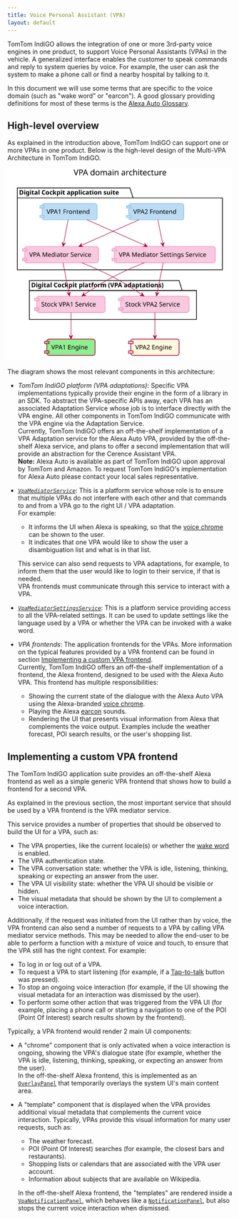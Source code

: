 ```yaml
---
title: Voice Personal Assistant (VPA)
layout: default
---
```


TomTom IndiGO allows the integration of one or more 3rd-party voice engines in one product, to support
Voice Personal Assistants (VPAs) in the vehicle.
A generalized interface enables the customer to speak commands and reply to system queries by voice.
For example, the user can ask the system to make a phone call or find a nearby hospital by talking
to it.

In this document we will use some terms that are specific to the voice domain (such as "wake word"
or "earcon"). A good glossary providing definitions for most of these terms is the
[Alexa Auto Glossary](https://developer.amazon.com/en-US/docs/alexa/alexa-auto/glossary.html).

## High-level overview

As explained in the introduction above, TomTom IndiGO can support one or more VPAs in one product.
Below is the high-level design of the Multi-VPA Architecture in TomTom IndiGO.

![VPA domain high-level overview image](images/vpa_domain-high-level-overview.svg)

The diagram shows the most relevant components in this architecture:

- _TomTom IndiGO platform (VPA adaptations)_: Specific VPA implementations typically provide their
  engine in the form of a library in an SDK. To abstract the VPA-specific APIs away, each VPA has an
  associated Adaptation Service whose job is to interface directly with the VPA engine.
  All other components in TomTom IndiGO communicate with the VPA engine via the Adaptation
  Service.<br/>
  Currently, TomTom IndiGO offers an off-the-shelf implementation of a VPA Adaptation service for
  the Alexa Auto VPA, provided by the off-the-shelf Alexa service, and plans to offer a second
  implementation that will provide an abstraction for the Cerence Assistant VPA.<br/>
  __Note:__ Alexa Auto is available as part of TomTom IndiGO upon approval by TomTom and Amazon. To
  request TomTom IndiGO's implementation for Alexa Auto please contact your local sales
  representative.

- _[`VpaMediatorService`](TTIVI_PLATFORM_API)_: This is a platform service whose role is to ensure
  that multiple VPAs do not interfere with each other and that commands to and from a VPA go to the
  right UI / VPA adaptation.<br/>
  For example:

  - It informs the UI when Alexa is speaking, so that the
    [voice chrome](https://developer.amazon.com/en-US/docs/alexa/alexa-auto/glossary.html#v) can be
    shown to the user.
  - It indicates that one VPA would like to show the user a disambiguation list and what is in that
    list.

  This service can also send requests to VPA adaptations, for example, to inform them that the
  user would like to login to their service, if that is needed.<br/>
  VPA frontends must communicate through this service to interact with a VPA.

- _[`VpaMediatorSettingsService`](TTIVI_PLATFORM_API)_: This is a platform service providing access
  to all the VPA-related settings. It can be used to update settings like the language used by a VPA
  or whether the VPA can be invoked with a wake word.

- _VPA frontends_: The application frontends for the VPAs. More information on the typical features
  provided by a VPA frontend can be found in section
  [Implementing a custom VPA frontend](#implementing-a-custom-vpa-frontend).<br/>
  Currently, TomTom IndiGO offers an off-the-shelf implementation of a frontend, the Alexa frontend,
  designed to be used with the Alexa Auto VPA. This frontend has multiple responsibilities:

  - Showing the current state of the dialogue with the Alexa Auto VPA using the Alexa-branded
    [voice chrome](https://developer.amazon.com/en-US/docs/alexa/alexa-auto/glossary.html#v).
  - Playing the Alexa [earcon](https://developer.amazon.com/en-US/docs/alexa/alexa-auto/glossary.html#e)
    sounds.
  - Rendering the UI that presents visual information from Alexa that complements the voice
    output. Examples include the weather forecast, POI search results, or the user's shopping list.

## Implementing a custom VPA frontend

The TomTom IndiGO application suite provides an off-the-shelf Alexa frontend as well as a simple
generic VPA frontend that shows how to build a frontend for a second VPA.

As explained in the previous section, the most important service that should be used by a VPA
frontend is the VPA mediator service.

This service provides a number of properties that should be observed to build the UI for a VPA,
such as:

- The VPA properties, like the current locale(s) or whether the
  [wake word](https://developer.amazon.com/en-US/docs/alexa/alexa-auto/glossary.html#w) is enabled.
- The VPA authentication state.
- The VPA conversation state: whether the VPA is idle, listening, thinking, speaking or
  expecting an answer from the user.
- The VPA UI visibility state: whether the VPA UI should be visible or hidden.
- The visual metadata that should be shown by the UI to complement a voice interaction.

Additionally, if the request was initiated from the UI rather than by voice, the VPA frontend can
also send a number of requests to a VPA by calling VPA mediator service methods. This may be needed
to allow the end-user to be able to perform a function with a mixture of voice and touch, to ensure
that the VPA still has the right context. For example:

- To log in or log out of a VPA.
- To request a VPA to start listening (for example, if a
  [Tap-to-talk](https://developer.amazon.com/en-US/docs/alexa/alexa-auto/glossary.html#t) button
  was pressed).
- To stop an ongoing voice interaction (for example, if the UI showing the visual metadata for an
  interaction was dismissed by the user).
- To perform some other action that was triggered from the VPA UI (for example, placing a phone call
  or starting a navigation to one of the POI (Point Of Interest) search results shown by the
  frontend).

Typically, a VPA frontend would render 2 main UI components:

- A "chrome" component that is only activated when a voice interaction is ongoing, showing the VPA's
  dialogue state (for example, whether the VPA is idle, listening, thinking, speaking, or
  expecting an answer from the user).<br/>
  In the off-the-shelf Alexa frontend, this is implemented as an
  [`OverlayPanel`](TTIVI_PLATFORM_API) that temporarily overlays the system UI's main content area.

- A "template" component that is displayed when the VPA provides additional visual metadata that
  complements the current voice interaction. Typically, VPAs provide this visual information for
  many user requests, such as:

  - The weather forecast.
  - POI (Point Of Interest) searches (for example, the closest bars and restaurants).
  - Shopping lists or calendars that are associated with the VPA user account.
  - Information about subjects that are available on Wikipedia.

  In the off-the-shelf Alexa frontend, the "templates" are rendered inside a
  [`VpaNotificationPanel`](TTIVI_PLATFORM_API), which behaves like a
  [`NotificationPanel`](TTIVI_PLATFORM_API), but also stops the current voice interaction when
  dismissed.
